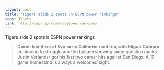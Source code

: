 ```yaml
---
layout: post
title: "Tigers slide 2 spots in ESPN power rankings"
tags: Tigers
link: http://espn.go.com/mlb/powerrankings
---
```


Tigers slide 2 spots in ESPN power rankings:

>Detroit lost three of five on its California road trip, with Miguel Cabrera continuing to struggle and the bullpen showing some question marks. Justin Verlander got his first two career hits against San Diego. A 10-game homestand is always a welcomed sight. 
